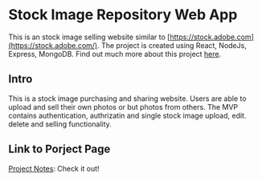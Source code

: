 # Stock Image Repository Web App
This is an stock image selling website similar to [https://stock.adobe.com](https://stock.adobe.com/). The project is created using React, NodeJs, Express, MongoDB. Find out much more about this project [here](https://www.notion.so/Image-Repository-Web-App-a308f54a6fed4e0e8717754ea9756311).

## Intro
This is a stock image purchasing and sharing website. Users are able to upload and sell their own photos or but photos from others. The MVP contains authentication, authrizatin and single stock image upload, edit. delete and selling functionality.

## Link to Porject Page
[Project Notes](https://www.notion.so/Image-Repository-Web-App-a308f54a6fed4e0e8717754ea9756311): Check it out!